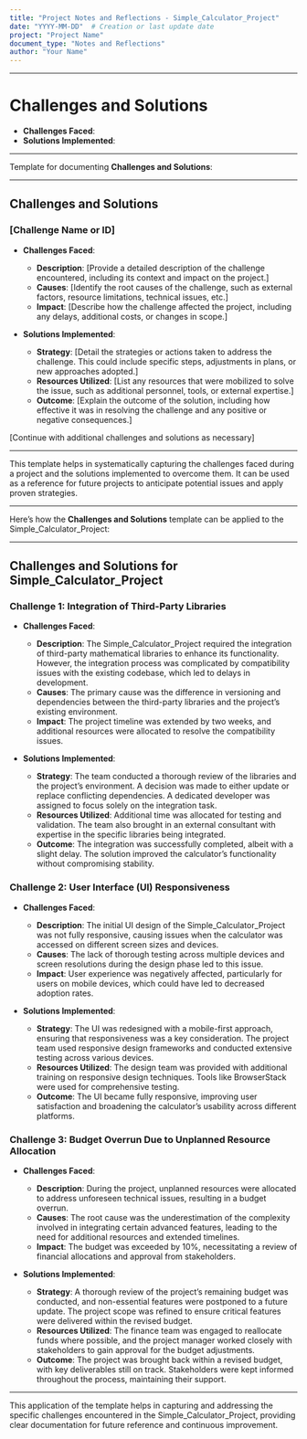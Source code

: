 ```yaml
---
title: "Project Notes and Reflections - Simple_Calculator_Project"
date: "YYYY-MM-DD"  # Creation or last update date
project: "Project Name"
document_type: "Notes and Reflections"
author: "Your Name"
---
```

---
# Challenges and Solutions

- **Challenges Faced**:
- **Solutions Implemented**:

---
Template for documenting **Challenges and Solutions**:

---

## Challenges and Solutions

### [Challenge Name or ID]

- **Challenges Faced**:
  - **Description**: [Provide a detailed description of the challenge encountered, including its context and impact on the project.]
  - **Causes**: [Identify the root causes of the challenge, such as external factors, resource limitations, technical issues, etc.]
  - **Impact**: [Describe how the challenge affected the project, including any delays, additional costs, or changes in scope.]

- **Solutions Implemented**:
  - **Strategy**: [Detail the strategies or actions taken to address the challenge. This could include specific steps, adjustments in plans, or new approaches adopted.]
  - **Resources Utilized**: [List any resources that were mobilized to solve the issue, such as additional personnel, tools, or external expertise.]
  - **Outcome**: [Explain the outcome of the solution, including how effective it was in resolving the challenge and any positive or negative consequences.]

[Continue with additional challenges and solutions as necessary]

---

This template helps in systematically capturing the challenges faced during a project and the solutions implemented to overcome them. It can be used as a reference for future projects to anticipate potential issues and apply proven strategies.

---
Here’s how the **Challenges and Solutions** template can be applied to the Simple_Calculator_Project:

---

## Challenges and Solutions for Simple_Calculator_Project

### Challenge 1: Integration of Third-Party Libraries

- **Challenges Faced**:
  - **Description**: The Simple_Calculator_Project required the integration of third-party mathematical libraries to enhance its functionality. However, the integration process was complicated by compatibility issues with the existing codebase, which led to delays in development.
  - **Causes**: The primary cause was the difference in versioning and dependencies between the third-party libraries and the project’s existing environment.
  - **Impact**: The project timeline was extended by two weeks, and additional resources were allocated to resolve the compatibility issues.

- **Solutions Implemented**:
  - **Strategy**: The team conducted a thorough review of the libraries and the project’s environment. A decision was made to either update or replace conflicting dependencies. A dedicated developer was assigned to focus solely on the integration task.
  - **Resources Utilized**: Additional time was allocated for testing and validation. The team also brought in an external consultant with expertise in the specific libraries being integrated.
  - **Outcome**: The integration was successfully completed, albeit with a slight delay. The solution improved the calculator’s functionality without compromising stability.

### Challenge 2: User Interface (UI) Responsiveness

- **Challenges Faced**:
  - **Description**: The initial UI design of the Simple_Calculator_Project was not fully responsive, causing issues when the calculator was accessed on different screen sizes and devices.
  - **Causes**: The lack of thorough testing across multiple devices and screen resolutions during the design phase led to this issue.
  - **Impact**: User experience was negatively affected, particularly for users on mobile devices, which could have led to decreased adoption rates.

- **Solutions Implemented**:
  - **Strategy**: The UI was redesigned with a mobile-first approach, ensuring that responsiveness was a key consideration. The project team used responsive design frameworks and conducted extensive testing across various devices.
  - **Resources Utilized**: The design team was provided with additional training on responsive design techniques. Tools like BrowserStack were used for comprehensive testing.
  - **Outcome**: The UI became fully responsive, improving user satisfaction and broadening the calculator’s usability across different platforms.

### Challenge 3: Budget Overrun Due to Unplanned Resource Allocation

- **Challenges Faced**:
  - **Description**: During the project, unplanned resources were allocated to address unforeseen technical issues, resulting in a budget overrun.
  - **Causes**: The root cause was the underestimation of the complexity involved in integrating certain advanced features, leading to the need for additional resources and extended timelines.
  - **Impact**: The budget was exceeded by 10%, necessitating a review of financial allocations and approval from stakeholders.

- **Solutions Implemented**:
  - **Strategy**: A thorough review of the project’s remaining budget was conducted, and non-essential features were postponed to a future update. The project scope was refined to ensure critical features were delivered within the revised budget.
  - **Resources Utilized**: The finance team was engaged to reallocate funds where possible, and the project manager worked closely with stakeholders to gain approval for the budget adjustments.
  - **Outcome**: The project was brought back within a revised budget, with key deliverables still on track. Stakeholders were kept informed throughout the process, maintaining their support.

---

This application of the template helps in capturing and addressing the specific challenges encountered in the Simple_Calculator_Project, providing clear documentation for future reference and continuous improvement.
